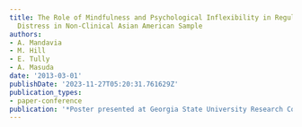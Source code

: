 ```yaml
---
title: The Role of Mindfulness and Psychological Inflexibility in Regulating Psychological
  Distress in Non-Clinical Asian American Sample
authors:
- A. Mandavia
- M. Hill
- E. Tully
- A. Masuda
date: '2013-03-01'
publishDate: '2023-11-27T05:20:31.761629Z'
publication_types:
- paper-conference
publication: '*Poster presented at Georgia State University Research Conference*'
---
```

